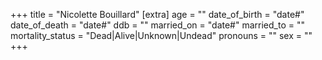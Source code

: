 +++
title = "Nicolette Bouillard"
[extra]
age = ""
date_of_birth = "date#"
date_of_death = "date#"
ddb = ""
married_on = "date#"
married_to = ""
mortality_status = "Dead|Alive|Unknown|Undead"
pronouns = ""
sex = ""
+++

